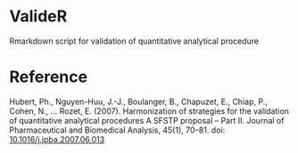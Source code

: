 # ValideR
Rmarkdown script for validation of quantitative analytical procedure


# Reference
Hubert, Ph., Nguyen-Huu, J.-J., Boulanger, B., Chapuzet, E., Chiap, P., Cohen, N., … Rozet, E. (2007). Harmonization of strategies for the validation of quantitative analytical procedures A SFSTP proposal – Part II. Journal of Pharmaceutical and Biomedical Analysis, 45(1), 70–81. doi: [10.1016/j.jpba.2007.06.013](https://doi.org/10.1016/j.jpba.2007.06.013)
 